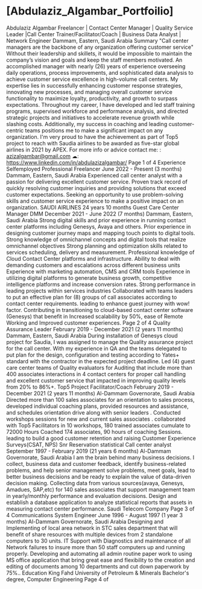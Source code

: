 # [Abdulaziz_Algambar_Portfoilio]

Abdulaziz Algambar
Freelancer | Contact Center Manager | Quality Service Leader |Call
Center Trainer/Facilitator/Coach | Business Data Analyst | Network
Engineer
Dammam, Eastern, Saudi Arabia
Summary
"Call center managers are the backbone of any organization offering
customer service"
Without their leadership and skillets, it would be impossible to
maintain the company’s vision and goals and keep the staff
members motivated.
An accomplished manager with nearly (26) years of experience
overseeing daily operations, process improvements, and
sophisticated data analysis to achieve customer service excellence
in high-volume call centers.
My expertise lies in successfully enhancing customer response
strategies, innovating new processes, and managing overall
customer service functionality to maximize loyalty, productivity, and
growth to surpass expectations. 
Throughout my career, I have developed and led staff training
programs, supervised workforce and performance analysis, and
directed strategic projects and initiatives to accelerate revenue
growth while slashing costs. 
Additionally, my success in coaching and leading customer-centric
teams positions me to make a significant impact on any organization.
I'm very proud to have the achievement as part of Top5 project to
reach with Saudia airlines to be awarded as five-star global airlines
in 2021 by APEX. 
For more info or advice contact me:
: azizalgambar@gmail.com
☁: https://www.linkedin.com/in/abdulazizalgambar/
Page 1 of 4
Experience
Selfemployed
Professional Freelancer
June 2022 - Present (3 months)
Dammam, Eastern, Saudi Arabia
Experienced call center analyst with a passion for delivering excellent
customer service. Proven track record of quickly resolving customer inquiries
and providing solutions that exceed customer expectations. Seeking an
opportunity to use problem-solving skills and customer service experience to
make a positive impact on an organization.
SAUDI AIRLINES
24 years 10 months
Guest Care Center Manager DMM
December 2021 - June 2022 (7 months)
Dammam, Eastern, Saudi Arabia
Strong digital skills and prior experience in running contact center platforms
including Genesys, Avaya and others.
Prior experience in designing customer journey maps and mapping touch
points to digital tools.
Strong knowledge of omnichannel concepts and digital tools that realize
omnichannel objectives
Strong planning and optimization skills related to services scheduling, delivery
and measurement.
Professional knowledge of Cloud Contact Center platforms and infrastructure.
Ability to deal with demanding customers and escalations across different
business units
Experience with marketing automation, CMS and CRM tools
Experience in utilizing digital platforms to generate business growth,
competitive intelligence platforms and increase conversion rates.
Strong performance in leading projects within services industries
Collaborated with teams leaders to put an effective plan for (8) groups of call
associates according to contact center requirements. leading to enhance guest
journey with wow! factor. 
Contributing in transitioning to cloud-based contact center software (Genesys)
that benefit in Increased scalability by 50%, ease of Remote Working and
Improved customer experiences.
Page 2 of 4
Quality Assurance Leader
February 2019 - December 2021 (2 years 11 months)
Dammam, Eastern, Saudi Arabia
During installation of Genesys cloud project for Saudia, I was assigned to
manage the Quality assurance project for the call center. With my experience
in QA and the teams delegated to put plan for the design, configuration and
testing according to Yates+ standard with the contractor in the expected
project deadline. 
Led (4) guest care center teams of Quality evaluators for Auditing that include
more than 400 associates interactions in 4 contact centers for proper call
handling and excellent customer service that impacted in improving quality
levels from 20% to 86%+.
Top5 Project Facilitator/Coach
February 2019 - December 2021 (2 years 11 months)
Al-Dammam Governorate, Saudi Arabia
Directed more than 100 sales associates for an orientation to sales process,
developed individual coaching plans, provided resources and assistance, and
schedules orientation drive along with senior leaders . Conducted workshops
sessions for new and current sales associates . collaborated with 
Top5 Facilitators in 10 workshops, 180 trained associates cumulate to 72000
Hours
Coached 174 associates, 90 hours of coaching Sessions. leading to build a
good customer retention and raising Customer Experience Surveys(CSAT,
NPS)
Snr Reservation statistical Call center analyst
September 1997 - February 2019 (21 years 6 months)
Al-Dammam Governorate, Saudi Arabia
I am the brain behind many business decisions. I collect, business data and
customer feedback, identify business-related problems, and help senior
management solve problems, meet goals, lead to better business decisions
and be ready to explain the value of data-driven decision making. 
Collecting data from various sources(avaya, Genesys, Amadues, SAP,etc)
for 140 sales associates that support management team in yearly/monthly
performance and evaluation decisions.
Design and establish a database application to analyze statistical reports that
assets in measuring contact center performance.
Saudi Telecom Company
Page 3 of 4
Communications System Engineer
June 1996 - August 1997 (1 year 3 months)
Al-Dammam Governorate, Saudi Arabia
Designing and Implementing of local area network in STC sales department
that will benefit of share resources with multiple devices from 2 standalone
computers to 30 units.
IT Support with Diagnostics and maintenance of all Network failures to insure
more than 50 staff computers up and running properly.
Developing and automating all admin routine paper work to using MS office
application that bring great ease and flexibility to the creation and editing of
documents among 10 departments and cut down paperwork by 75%..
Education
King Fahd University of Petroleum & Minerals
Bachelor's degree, Computer Engineering
Page 4 of 
